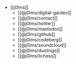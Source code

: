 - [[j0lms]]
    - [[@j0lms/digital-garden]]
    - [[@j0lms/contact]]
    - [[@j0lms/twitter]]
    - [[@j0lms/mastodon]]
    - [[@j0lms/github]]
    - [[@j0lms/codeberg]]
    - [[@j0lms/soundcloud]]
    - [[@j0lms/duolingo]]
    - [[@j0lms/lichess]]